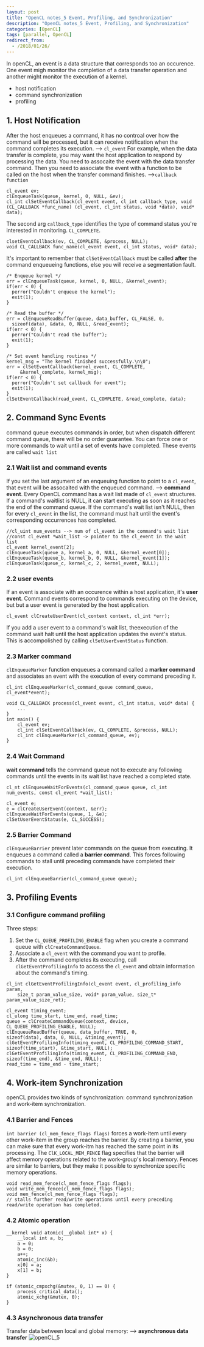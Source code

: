 ```yaml
---
layout: post
title: "OpenCL notes_5 Event, Profiling, and Synchronization"
description: "OpenCL notes_5 Event, Profiling, and Synchronization"
categories: [OpenCL]
tags: [parallel, OpenCL]
redirect_from:
  - /2018/01/26/
---
```


In openCL, an event is a data structure that corresponds too an occurence. One event migh monitor the completion of a data transfer operation and another might monitor the execution of a kernel. 
- host notification
- command synchronization
- profiling

## 1. Host Notification
After the host enqueues a command, it has no controal over how the command will be processed, but it can receive notification when the command completes its execution. --> `cl_event`
For example, when the data transfer is complete, you may want the host application to respond by processing the data. 
You need to assocaite the event with the data transfer command. Then you need to associate the event with a function to be called on the host when the transfer command finishes. -->`callback function`
```
cl_event ev;
clEnqueueTask(queue, kernel, 0, NULL, &ev);
cl_int clSetEventCallback(cl_event event, cl_int callback_type, void (CL_CALLBACK *func_name) (cl_event, cl_int status, void *data), void* data);
```
The second arg `callback_type` identifies the type of command status you're interested in monitoring. `CL_COMPLETE`. 
```
clsetEventCallback(ev, CL_COMPLETE, &process, NULL);
void CL_CALLBACK func_name(cl_event event, cl_int status, void* data);
```
It's important to remember that `clSetEventCallback` must be called **after** the command enqueueing functions, else you will receive a segmentation fault. 
```
/* Enqueue kernel */
err = clEnqueueTask(queue, kernel, 0, NULL, &kernel_event);
if(err < 0) {
  perror("Couldn't enqueue the kernel");
  exit(1);   
}

/* Read the buffer */
err = clEnqueueReadBuffer(queue, data_buffer, CL_FALSE, 0, 
  sizeof(data), &data, 0, NULL, &read_event);
if(err < 0) {
  perror("Couldn't read the buffer");
  exit(1);   
}

/* Set event handling routines */
kernel_msg = "The kernel finished successfully.\n\0";
err = clSetEventCallback(kernel_event, CL_COMPLETE, 
     &kernel_complete, kernel_msg);
if(err < 0) {
  perror("Couldn't set callback for event");
  exit(1);   
}
clSetEventCallback(read_event, CL_COMPLETE, &read_complete, data);
```

## 2. Command Sync Events
command queue executes commands in order, but when dispatch different command queue, there will be no order guarantee. 
You can force one or more commands to wait until a set of events have completed. These events are called `wait list`
### 2.1 Wait list and command events
If you set the last argument of an enqueuing function to point to a `cl_event`, that event will be assocaited with the enqueued command. --> **command event**. 
Every OpenCL command has a wait list made of `cl_event` structures. If a command's waitlist is NULL, it can start executing as soon as it reaches the end of the command queue. If the command's wait list isn't NULL, then for every `cl_event` in the list, the command must halt until the event's corresponding occurrences has completed. 
```
//cl_uint num_events --> num of cl_event in the command's wait list
//const cl_event *wait_list -> pointer to the cl_event in the wait list
cl_event kernel_event[2];
clEnqueueTask(queue_a, kernel_a, 0, NULL, &kernel_event[0]);
clEnqueueTask(queue_b, kernel_b, 0, NULL, &kernel_event[1]);
clEnqueueTask(queue_c, kernel_c, 2, kernel_event, NULL);
```

### 2.2 user events
If an event is associate with an occurence within a host application, it's **user event**. 
Command events correspond to commands executing on the device, but but a user event is generated by the host application. 
```
cl_event clCreateUserEvent(cl_context context, cl_int *err);
```
If you add a user event to a command's wait list, theexecution of the command wait halt until the host application updates the event's status. This is accompolished by calling `clSetUserEventStatus` function. 

### 2.3 Marker command
`clEnqueueMarker` function enqueues a command called a **marker command** and associates an event with the execution of every command preceding it. 
```
cl_int clEnqueueMarker(cl_command_queue command_queue, cl_event*event);
```
```
void CL_CALLBACK process(cl_event event, cl_int status, void* data) {
	...
}
int main() {
	cl_event ev;
	cl_int clSetEventCallback(ev, CL_COMPLETE, &process, NULL);
	cl_int clEnqueueMarker(cl_command_queue, ev);
}
```
### 2.4 Wait Command
**wait command** tells the command queue not to execute any following commands until the events in its wait list have reached a completed state. 
```
cl_nt clEnqueueWaitForEvents(cl_command_queue queue, cl_int num_events, const cl_event *wait_list);
```

```
cl_event e;
e = clCreateUserEvent(context, &err);
clEnqueueWaitForEvents(queue, 1, &e);
clSetUserEventStatus(e, CL_SUCCESS);
```
### 2.5 Barrier Command 
`clEnqueueBarrier` prevent later commands on the queue from executing. It enqueues a command called a **barrier command**. This forces following commands to stall until preceding commands have completed their execution. 
```
cl_int clEnqueueBarrier(cl_command_queue queue);
```

## 3. Profiling Events
### 3.1 Configure command profiling
Three steps:
1. Set the `CL_QUEUE_PROFILING_ENABLE` flag when you create a command queue with `clCreateCommandQueue`.
2. Associate a `cl_event` with the command you want to profile. 
3. After the command completes its executing, call `clGetEventProfilingInfo` to access the `cl_event` and obtain information about the command's timing. 

```
cl_int clGetEventProfilingInfo(cl_event event, cl_profiling_info param, 
	size_t param_value_size, void* param_value, size_t* param_value_size_ret);
```
```
cl_event timing_event;
cl_ulong time_start, time_end, read_time;
queue = clCreateCommandQueue(context, device,
CL_QUEUE_PROFILING_ENABLE, NULL);
clEnqueueReadBuffer(queue, data_buffer, TRUE, 0,
sizeof(data), data, 0, NULL, &timing_event);
clGetEventProfilingInfo(timing_event, CL_PROFILING_COMMAND_START,
sizeof(time_start), &time_start, NULL);
clGetEventProfilingInfo(timing_event, CL_PROFILING_COMMAND_END,
sizeof(time_end), &time_end, NULL);
read_time = time_end - time_start;
```

## 4. Work-item Synchronization
openCL provides two kinds of synchronization: command synchronization and work-item synchronization. 
### 4.1 Barrier and Fences
`int barrier (cl_mem_fence_flags flags)` forces a work-item until every other work-item in the group reaches the barrier. By creating a barrier, you can make sure that every work-itm has reached the same point in its processing. 
The `ClK_LOCAL_MEM_FENCE` flag specifies that the barrier will affect memory operations related to the work-group's local memory. 
Fences are similar to barriers, but they make it possible to synchronize specific memory operations.
```
void read_mem_fence(cl_mem_fence_flags flags);
void write_mem_fence(cl_mem_fence_flags flags);
void mem_fence(cl_mem_fence_flags flags);
// stalls further read/write operations until every preceding read/write operation has completed.
```

### 4.2 Atomic operation
```
__kernel void atomic(__global int* x) {
	__local int a, b;
	a = 0;
	b = 0;
	a++;
	atomic_inc(&b);
	x[0] = a;
	x[1] = b;
}
```
``` 
if (atomic_cmpxchg(&mutex, 0, 1) == 0) {
	process_critical_data();
	atomic_xchg(&mutex, 0);
}
```
### 4.3 Asynchronous data transfer
Transfer data between local and global memory:
--> **asynchronous data transfer**
![openCL_5](https://raw.githubusercontent.com/Aperjump/Aperjump.github.io/master/_picture/2018-01-18-OpenCL_4/OpenCL_4_3.PNG)